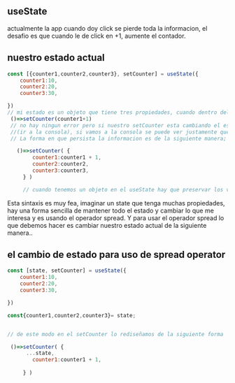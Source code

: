 ## useState

actualmente la app cuando doy click se pierde toda la informacion, el desafio es que cuando le de click en +1, aumente el contador.

## nuestro estado actual

```js
const [{counter1,counter2,counter3}, setCounter] = useState({
    counter1:10,
    counter2:20,
    counter3:30,

})
// mi estado es un objeto que tiene tres propiedades, cuando dentro del return mando a llamar esta esta instruccion 
 ()=>setCounter(counter1+1)
 // no hay ningun error pero si nuestro setCounter esta cambiando el estado, 
 //(ir a la consola), si vamos a la consola se puede ver justamente que el estado del componente es un objeto que tiene counter1, counter2, counter 3. con sus respectivos valores. Si toco el boton el estado pasa a ser 11. Nada me impide  mutar el estado dentro de un useState.
 // La forma en que persista la informacion es de la siguiente manera;

   ()=>setCounter( {
        counter1:counter1 + 1,
        counter2:counter2,
        counter3:counter3,
     } )

     // cuando tenemos un objeto en el useState hay que preservar los valores anteriores, especialmente si lo que queremos es cambiar una nueva propiedad. Recordad que cuando llamamos un setCounter, este objeto de arriba sera el nuevo valor del state.
```
Esta sintaxis es muy fea, imaginar un state que tenga muchas propiedades, hay una forma sencilla de mantener todo el estado y cambiar lo que me interesa y es usando el operador spread. Y para usar el operador spread lo que debemos hacer es cambiar nuestro estado actual de la siguiente manera..

## el cambio de estado para uso de spread operator

```js
const [state, setCounter] = useState({
    counter1:10,
    counter2:20,
    counter3:30,

})

const{counter1,counter2,counter3}= state;


// de este modo en el setCounter lo rediseñamos de la siguiente forma

 ()=>setCounter( {
      ...state,
        counter1:counter1 + 1,
        
     } )

```
